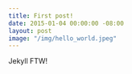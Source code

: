 ```yaml
---
title: First post!
date: 2015-01-04 00:00:00 -08:00
layout: post
image: "/img/hello_world.jpeg"
---
```


Jekyll FTW!
